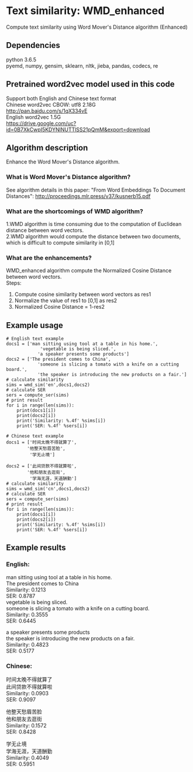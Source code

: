 # Text similarity: WMD_enhanced
Compute text similarity using Word Mover's Distance algorithm (Enhanced) 

## Dependencies    
python 3.6.5   
pyemd, numpy, gensim, sklearn, nltk, jieba, pandas, codecs, re

## Pretrained word2vec model used in this code
Support both English and Chinese text format   
Chinese word2vec CBOW: utf8  2.18G   
http://pan.baidu.com/s/1qX334vE     
English word2vec 1.5G     
https://drive.google.com/uc?id=0B7XkCwpI5KDYNlNUTTlSS21pQmM&export=download

## Algorithm description
Enhance the Word Mover's Distance algorithm.
### What is Word Mover's Distance algorithm?
See algorithm details in this paper: 
"From Word Embeddings To Document Distances": http://proceedings.mlr.press/v37/kusnerb15.pdf
### What are the shortcomings of WMD algorithm?
1.WMD algorithm is time consuming due to the computation of Euclidean distance between word vectors.     
2.WMD algorithm would compute the distance between two documents, which is difficult to compute similarity in [0,1]   
### What are the enhancements?
WMD_enhanced algorithm compute the Normalized Cosine Distance between word vectors.     
Steps:    
1. Compute cosine similarity between word vectors as res1    
2. Normalize the value of res1 to [0,1] as res2    
3. Normalized Cosine Distance = 1-res2

## Example usage

    # English text example
    docs1 = ['man sitting using tool at a table in his home.',
                 'vegetable is being sliced.',
                'a speaker presents some products']
    docs2 = ['The president comes to China',
                'someone is slicing a tomato with a knife on a cutting board.',
                'the speaker is introducing the new products on a fair.']
    # calculate similarity
    sims = wmd_sim('en',docs1,docs2)
    # calculate SER
    sers = compute_ser(sims)
    # print result
    for i in range(len(sims)):
        print(docs1[i])
        print(docs2[i])
        print('Similarity: %.4f' %sims[i])
        print('SER: %.4f' %sers[i])
        
    # Chinese text example
    docs1 = ['时间太晚不得就算了', 
            '他整天愁眉苦脸',
             '学无止境'] 
             
    docs2 = ['此间贷款不得就算啦', 
            '他和朋友去逛街',
             '学海无涯，天道酬勤']
    # calculate similarity
    sims = wmd_sim('cn',docs1,docs2)
    # calculate SER
    sers = compute_ser(sims)
    # print result
    for i in range(len(sims)):
        print(docs1[i])
        print(docs2[i])
        print('Similarity: %.4f' %sims[i])
        print('SER: %.4f' %sers[i])

## Example results
### English:   
man sitting using tool at a table in his home.       
The president comes to China        
Similarity: 0.1213       
SER: 0.8787         
vegetable is being sliced.         
someone is slicing a tomato with a knife on a cutting board.       
Similarity: 0.3555        
SER: 0.6445        

a speaker presents some products      
the speaker is introducing the new products on a fair.        
Similarity: 0.4823       
SER: 0.5177     

### Chinese:      
时间太晚不得就算了       
此间贷款不得就算啦      
Similarity: 0.0903     
SER: 0.9097        

他整天愁眉苦脸         
他和朋友去逛街        
Similarity: 0.1572         
SER: 0.8428        

学无止境      
学海无涯，天道酬勤          
Similarity: 0.4049           
SER: 0.5951        


